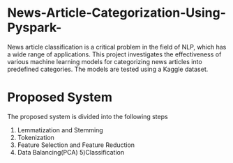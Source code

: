 # News-Article-Categorization-Using-Pyspark-
 News article classification is a critical problem  in the field of NLP, which  has a wide range of applications. This project investigates the effectiveness of  various machine learning models for categorizing news  articles into predefined categories. The models are tested using a Kaggle dataset.
 # Proposed System
 The proposed system is divided into the following steps 
1) Lemmatization and Stemming 
2) Tokenization 
3) Feature Selection and Feature Reduction 
4) Data Balancing(PCA) 
5)Classification
